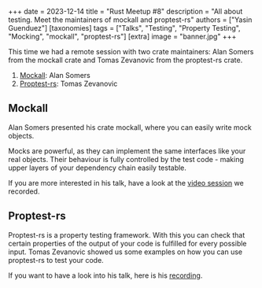 +++
date = 2023-12-14
title = "Rust Meetup #8"
description = "All about testing. Meet the maintainers of mockall and proptest-rs"
authors = ["Yasin Guenduez"]
[taxonomies]
tags = ["Talks", "Testing", "Property Testing", "Mocking", "mockall", "proptest-rs"]
[extra]
image = "banner.jpg"
+++

This time we had a remote session with two crate maintainers: Alan Somers from the mockall crate and Tomas Zevanovic from the proptest-rs crate.

1. [Mockall](https://github.com/asomers/mockall): Alan Somers
2. [Proptest-rs](https://github.com/proptest-rs/proptest): Tomas Zevanovic 

## Mockall

Alan Somers presented his crate mockall, where you can easily write mock objects. 

Mocks are powerful, as they can implement the same interfaces like your real objects. Their behaviour is fully controlled by the test code - making upper layers of your dependency chain easily testable.

If you are more interested in his talk, have a look at the [video session](https://drive.google.com/file/d/11wtjU8RGr6PQTft6V8jIn2dP7Cc1O4Kx/view?usp=drive_link) we recorded.

## Proptest-rs

Proptest-rs is a property testing framework. With this you can check that certain properties of the output of your code is fulfilled for every possible input. Tomas Zevanovic showed us some examples on how you can use proptest-rs to test your code.

If you want to have a look into his talk, here is his [recording](https://drive.google.com/file/d/1aTICaGEiaNLHXA-3PkMVgsRpMMnRRPdW/view?usp=drive_link).


